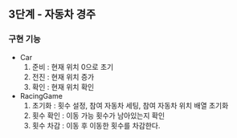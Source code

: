 ## 3단계 - 자동차 경주
### 구현 기능
 - Car
   1. 준비 : 현재 위치 0으로 초기
   2. 전진 : 현재 위치 증가
   3. 확인 : 현재 위치 확인
 - RacingGame
   1. 초기화 : 횟수 설정, 참여 자동차 세팅, 참여 자동차 위치 배열 초기화
   2. 횟수 확인 : 이동 가능 횟수가 남아있는지 확인
   3. 횟수 차감 : 이동 후 이동한 횟수를 차감한다.
